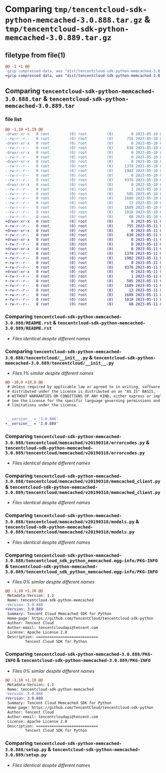 # Comparing `tmp/tencentcloud-sdk-python-memcached-3.0.888.tar.gz` & `tmp/tencentcloud-sdk-python-memcached-3.0.889.tar.gz`

## filetype from file(1)

```diff
@@ -1 +1 @@
-gzip compressed data, was "dist/tencentcloud-sdk-python-memcached-3.0.888.tar", last modified: Wed May 10 02:19:40 2023, max compression
+gzip compressed data, was "dist/tencentcloud-sdk-python-memcached-3.0.889.tar", last modified: Thu May 11 02:56:29 2023, max compression
```

## Comparing `tencentcloud-sdk-python-memcached-3.0.888.tar` & `tencentcloud-sdk-python-memcached-3.0.889.tar`

### file list

```diff
@@ -1,19 +1,19 @@
-drwxr-xr-x   0 root         (0) root         (0)        0 2023-05-10 02:19:40.000000 tencentcloud-sdk-python-memcached-3.0.888/
--rw-r--r--   0 root         (0) root         (0)      755 2023-05-10 02:19:40.000000 tencentcloud-sdk-python-memcached-3.0.888/README.rst
-drwxr-xr-x   0 root         (0) root         (0)        0 2023-05-10 02:19:40.000000 tencentcloud-sdk-python-memcached-3.0.888/tencentcloud/
--rw-r--r--   0 root         (0) root         (0)      630 2023-05-10 02:19:40.000000 tencentcloud-sdk-python-memcached-3.0.888/tencentcloud/__init__.py
-drwxr-xr-x   0 root         (0) root         (0)        0 2023-05-10 02:19:40.000000 tencentcloud-sdk-python-memcached-3.0.888/tencentcloud/memcached/
--rw-r--r--   0 root         (0) root         (0)        0 2023-05-10 02:19:40.000000 tencentcloud-sdk-python-memcached-3.0.888/tencentcloud/memcached/__init__.py
-drwxr-xr-x   0 root         (0) root         (0)        0 2023-05-10 02:19:40.000000 tencentcloud-sdk-python-memcached-3.0.888/tencentcloud/memcached/v20190318/
--rw-r--r--   0 root         (0) root         (0)     1378 2023-05-10 02:19:40.000000 tencentcloud-sdk-python-memcached-3.0.888/tencentcloud/memcached/v20190318/errorcodes.py
--rw-r--r--   0 root         (0) root         (0)     1902 2023-05-10 02:19:40.000000 tencentcloud-sdk-python-memcached-3.0.888/tencentcloud/memcached/v20190318/memcached_client.py
--rw-r--r--   0 root         (0) root         (0)        0 2023-05-10 02:19:40.000000 tencentcloud-sdk-python-memcached-3.0.888/tencentcloud/memcached/v20190318/__init__.py
--rw-r--r--   0 root         (0) root         (0)     9376 2023-05-10 02:19:40.000000 tencentcloud-sdk-python-memcached-3.0.888/tencentcloud/memcached/v20190318/models.py
-drwxr-xr-x   0 root         (0) root         (0)        0 2023-05-10 02:19:40.000000 tencentcloud-sdk-python-memcached-3.0.888/tencentcloud_sdk_python_memcached.egg-info/
--rw-r--r--   0 root         (0) root         (0)        1 2023-05-10 02:19:40.000000 tencentcloud-sdk-python-memcached-3.0.888/tencentcloud_sdk_python_memcached.egg-info/dependency_links.txt
--rw-r--r--   0 root         (0) root         (0)      505 2023-05-10 02:19:40.000000 tencentcloud-sdk-python-memcached-3.0.888/tencentcloud_sdk_python_memcached.egg-info/SOURCES.txt
--rw-r--r--   0 root         (0) root         (0)     1689 2023-05-10 02:19:40.000000 tencentcloud-sdk-python-memcached-3.0.888/tencentcloud_sdk_python_memcached.egg-info/PKG-INFO
--rw-r--r--   0 root         (0) root         (0)       13 2023-05-10 02:19:40.000000 tencentcloud-sdk-python-memcached-3.0.888/tencentcloud_sdk_python_memcached.egg-info/top_level.txt
--rw-r--r--   0 root         (0) root         (0)     1689 2023-05-10 02:19:40.000000 tencentcloud-sdk-python-memcached-3.0.888/PKG-INFO
--rw-r--r--   0 root         (0) root         (0)     1018 2023-05-10 02:19:40.000000 tencentcloud-sdk-python-memcached-3.0.888/setup.py
--rw-r--r--   0 root         (0) root         (0)       88 2023-05-10 02:19:40.000000 tencentcloud-sdk-python-memcached-3.0.888/setup.cfg
+drwxr-xr-x   0 root         (0) root         (0)        0 2023-05-11 02:56:29.000000 tencentcloud-sdk-python-memcached-3.0.889/
+-rw-r--r--   0 root         (0) root         (0)      755 2023-05-11 02:56:29.000000 tencentcloud-sdk-python-memcached-3.0.889/README.rst
+drwxr-xr-x   0 root         (0) root         (0)        0 2023-05-11 02:56:29.000000 tencentcloud-sdk-python-memcached-3.0.889/tencentcloud/
+-rw-r--r--   0 root         (0) root         (0)      630 2023-05-11 02:56:29.000000 tencentcloud-sdk-python-memcached-3.0.889/tencentcloud/__init__.py
+drwxr-xr-x   0 root         (0) root         (0)        0 2023-05-11 02:56:29.000000 tencentcloud-sdk-python-memcached-3.0.889/tencentcloud/memcached/
+-rw-r--r--   0 root         (0) root         (0)        0 2023-05-11 02:56:29.000000 tencentcloud-sdk-python-memcached-3.0.889/tencentcloud/memcached/__init__.py
+drwxr-xr-x   0 root         (0) root         (0)        0 2023-05-11 02:56:29.000000 tencentcloud-sdk-python-memcached-3.0.889/tencentcloud/memcached/v20190318/
+-rw-r--r--   0 root         (0) root         (0)     1378 2023-05-11 02:56:29.000000 tencentcloud-sdk-python-memcached-3.0.889/tencentcloud/memcached/v20190318/errorcodes.py
+-rw-r--r--   0 root         (0) root         (0)     1902 2023-05-11 02:56:29.000000 tencentcloud-sdk-python-memcached-3.0.889/tencentcloud/memcached/v20190318/memcached_client.py
+-rw-r--r--   0 root         (0) root         (0)        0 2023-05-11 02:56:29.000000 tencentcloud-sdk-python-memcached-3.0.889/tencentcloud/memcached/v20190318/__init__.py
+-rw-r--r--   0 root         (0) root         (0)     9376 2023-05-11 02:56:29.000000 tencentcloud-sdk-python-memcached-3.0.889/tencentcloud/memcached/v20190318/models.py
+drwxr-xr-x   0 root         (0) root         (0)        0 2023-05-11 02:56:29.000000 tencentcloud-sdk-python-memcached-3.0.889/tencentcloud_sdk_python_memcached.egg-info/
+-rw-r--r--   0 root         (0) root         (0)        1 2023-05-11 02:56:29.000000 tencentcloud-sdk-python-memcached-3.0.889/tencentcloud_sdk_python_memcached.egg-info/dependency_links.txt
+-rw-r--r--   0 root         (0) root         (0)      505 2023-05-11 02:56:29.000000 tencentcloud-sdk-python-memcached-3.0.889/tencentcloud_sdk_python_memcached.egg-info/SOURCES.txt
+-rw-r--r--   0 root         (0) root         (0)     1689 2023-05-11 02:56:29.000000 tencentcloud-sdk-python-memcached-3.0.889/tencentcloud_sdk_python_memcached.egg-info/PKG-INFO
+-rw-r--r--   0 root         (0) root         (0)       13 2023-05-11 02:56:29.000000 tencentcloud-sdk-python-memcached-3.0.889/tencentcloud_sdk_python_memcached.egg-info/top_level.txt
+-rw-r--r--   0 root         (0) root         (0)     1689 2023-05-11 02:56:29.000000 tencentcloud-sdk-python-memcached-3.0.889/PKG-INFO
+-rw-r--r--   0 root         (0) root         (0)     1018 2023-05-11 02:56:29.000000 tencentcloud-sdk-python-memcached-3.0.889/setup.py
+-rw-r--r--   0 root         (0) root         (0)       88 2023-05-11 02:56:29.000000 tencentcloud-sdk-python-memcached-3.0.889/setup.cfg
```

### Comparing `tencentcloud-sdk-python-memcached-3.0.888/README.rst` & `tencentcloud-sdk-python-memcached-3.0.889/README.rst`

 * *Files identical despite different names*

### Comparing `tencentcloud-sdk-python-memcached-3.0.888/tencentcloud/__init__.py` & `tencentcloud-sdk-python-memcached-3.0.889/tencentcloud/__init__.py`

 * *Files 1% similar despite different names*

```diff
@@ -10,8 +10,8 @@
 # Unless required by applicable law or agreed to in writing, software
 # distributed under the License is distributed on an "AS IS" BASIS,
 # WITHOUT WARRANTIES OR CONDITIONS OF ANY KIND, either express or implied.
 # See the License for the specific language governing permissions and
 # limitations under the License.
 
 
-__version__ = '3.0.888'
+__version__ = '3.0.889'
```

### Comparing `tencentcloud-sdk-python-memcached-3.0.888/tencentcloud/memcached/v20190318/errorcodes.py` & `tencentcloud-sdk-python-memcached-3.0.889/tencentcloud/memcached/v20190318/errorcodes.py`

 * *Files identical despite different names*

### Comparing `tencentcloud-sdk-python-memcached-3.0.888/tencentcloud/memcached/v20190318/memcached_client.py` & `tencentcloud-sdk-python-memcached-3.0.889/tencentcloud/memcached/v20190318/memcached_client.py`

 * *Files identical despite different names*

### Comparing `tencentcloud-sdk-python-memcached-3.0.888/tencentcloud/memcached/v20190318/models.py` & `tencentcloud-sdk-python-memcached-3.0.889/tencentcloud/memcached/v20190318/models.py`

 * *Files identical despite different names*

### Comparing `tencentcloud-sdk-python-memcached-3.0.888/tencentcloud_sdk_python_memcached.egg-info/PKG-INFO` & `tencentcloud-sdk-python-memcached-3.0.889/tencentcloud_sdk_python_memcached.egg-info/PKG-INFO`

 * *Files 0% similar despite different names*

```diff
@@ -1,10 +1,10 @@
 Metadata-Version: 1.1
 Name: tencentcloud-sdk-python-memcached
-Version: 3.0.888
+Version: 3.0.889
 Summary: Tencent Cloud Memcached SDK for Python
 Home-page: https://github.com/TencentCloud/tencentcloud-sdk-python
 Author: Tencent Cloud
 Author-email: tencentcloudapi@tencent.com
 License: Apache License 2.0
 Description: ============================
         Tencent Cloud SDK for Python
```

### Comparing `tencentcloud-sdk-python-memcached-3.0.888/PKG-INFO` & `tencentcloud-sdk-python-memcached-3.0.889/PKG-INFO`

 * *Files 0% similar despite different names*

```diff
@@ -1,10 +1,10 @@
 Metadata-Version: 1.1
 Name: tencentcloud-sdk-python-memcached
-Version: 3.0.888
+Version: 3.0.889
 Summary: Tencent Cloud Memcached SDK for Python
 Home-page: https://github.com/TencentCloud/tencentcloud-sdk-python
 Author: Tencent Cloud
 Author-email: tencentcloudapi@tencent.com
 License: Apache License 2.0
 Description: ============================
         Tencent Cloud SDK for Python
```

### Comparing `tencentcloud-sdk-python-memcached-3.0.888/setup.py` & `tencentcloud-sdk-python-memcached-3.0.889/setup.py`

 * *Files identical despite different names*

